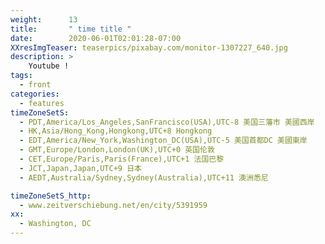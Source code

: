 ```yaml
---
weight:      13
title:       " time title "
date:        2020-06-01T02:01:28-07:00
XXresImgTeaser: teaserpics/pixabay.com/monitor-1307227_640.jpg
description: >
    Youtube !
tags:
  - front
categories:
  - features
timeZoneSetS: 
  - PDT,America/Los_Angeles,SanFrancisco(USA),UTC-8 美国三藩市 美國西岸 
  - HK,Asia/Hong_Kong,Hongkong,UTC+8 Hongkong
  - EDT,America/New_York,Washington_DC(USA),UTC-5 美国首都DC 美國東岸
  - GMT,Europe/London,London(UK),UTC+0 英国伦敦
  - CET,Europe/Paris,Paris(France),UTC+1 法国巴黎 
  - JCT,Japan,Japan,UTC+9 日本
  - AEDT,Australia/Sydney,Sydney(Australia),UTC+11 澳洲悉尼

timeZoneSetS_http: 
  - www.zeitverschiebung.net/en/city/5391959
xx:
  - Washington, DC
---
```


